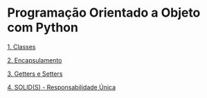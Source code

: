 # Programação Orientado a Objeto com Python

<a href="https://github.com/MuriloOliveira99/poo-python/blob/main/classes.ipynb" target="_blank">1. Classes</a>

<a href="https://github.com/MuriloOliveira99/poo-python/blob/main/classes.ipynb" target="_blank">2. Encapsulamento</a>

<a href="https://github.com/MuriloOliveira99/poo-python/blob/main/classes.ipynb" target="_blank">3. Getters e Setters</a>

<a href="https://github.com/MuriloOliveira99/poo-python/blob/main/classes.ipynb" target="_blank">4. SOLID(S) - Responsabilidade Única</a>



